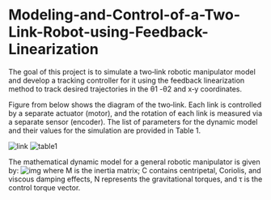 # Modeling-and-Control-of-a-Two-Link-Robot-using-Feedback-Linearization

The goal of this project is to simulate a two‐link robotic manipulator model and develop a tracking controller for it using the feedback linearization method to track desired trajectories in the θ1 -θ2 and x‐y coordinates.

Figure from below shows the diagram of the two‐link. Each link is controlled by a separate actuator (motor), and the rotation of each link is measured via a separate sensor (encoder). The list of parameters for the dynamic model and their values for the simulation are provided in Table 1.

![link](https://user-images.githubusercontent.com/45347225/52861875-9e6cff00-30e8-11e9-8f66-96015769cc9d.PNG)
![table1](https://user-images.githubusercontent.com/45347225/52861856-94e39700-30e8-11e9-8b73-6faa8fbaafa1.PNG)

The mathematical dynamic model for a general robotic manipulator is given by:
![img](https://user-images.githubusercontent.com/45347225/52862775-e8ef7b00-30ea-11e9-87ec-c6270bf22a34.PNG)
where M is the inertia matrix; C contains centripetal, Coriolis, and viscous damping effects, N represents
the gravitational torques, and  τ is the control torque vector.
